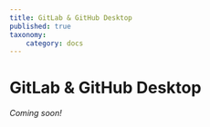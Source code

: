 ```yaml
---
title: GitLab & GitHub Desktop
published: true
taxonomy:
    category: docs
---
```


# GitLab & GitHub Desktop

_Coming soon!_

